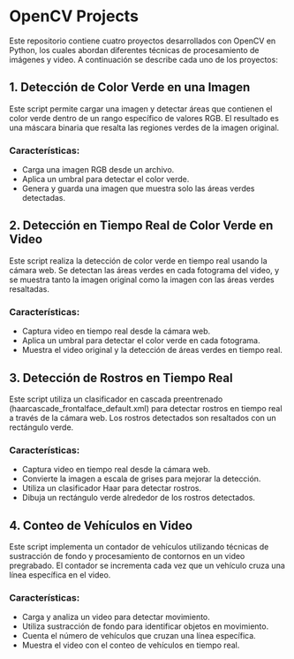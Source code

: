 # OpenCV Projects
Este repositorio contiene cuatro proyectos desarrollados con OpenCV en Python, los cuales abordan diferentes técnicas de procesamiento de imágenes y video. A continuación se describe cada uno de los proyectos:

## 1. Detección de Color Verde en una Imagen
Este script permite cargar una imagen y detectar áreas que contienen el color verde dentro de un rango específico de valores RGB. El resultado es una máscara binaria que resalta las regiones verdes de la imagen original.

### Características:
* Carga una imagen RGB desde un archivo.
* Aplica un umbral para detectar el color verde.
* Genera y guarda una imagen que muestra solo las áreas verdes detectadas.

## 2. Detección en Tiempo Real de Color Verde en Video
Este script realiza la detección de color verde en tiempo real usando la cámara web. Se detectan las áreas verdes en cada fotograma del video, y se muestra tanto la imagen original como la imagen con las áreas verdes resaltadas.

### Características:
* Captura video en tiempo real desde la cámara web.
* Aplica un umbral para detectar el color verde en cada fotograma.
* Muestra el video original y la detección de áreas verdes en tiempo real.


## 3. Detección de Rostros en Tiempo Real
Este script utiliza un clasificador en cascada preentrenado (haarcascade_frontalface_default.xml) para detectar rostros en tiempo real a través de la cámara web. Los rostros detectados son resaltados con un rectángulo verde.

### Características:
* Captura video en tiempo real desde la cámara web.
* Convierte la imagen a escala de grises para mejorar la detección.
* Utiliza un clasificador Haar para detectar rostros.
* Dibuja un rectángulo verde alrededor de los rostros detectados.

## 4. Conteo de Vehículos en Video
Este script implementa un contador de vehículos utilizando técnicas de sustracción de fondo y procesamiento de contornos en un video pregrabado. El contador se incrementa cada vez que un vehículo cruza una línea específica en el video.

### Características:
* Carga y analiza un video para detectar movimiento.
* Utiliza sustracción de fondo para identificar objetos en movimiento.
* Cuenta el número de vehículos que cruzan una línea específica.
* Muestra el video con el conteo de vehículos en tiempo real.
